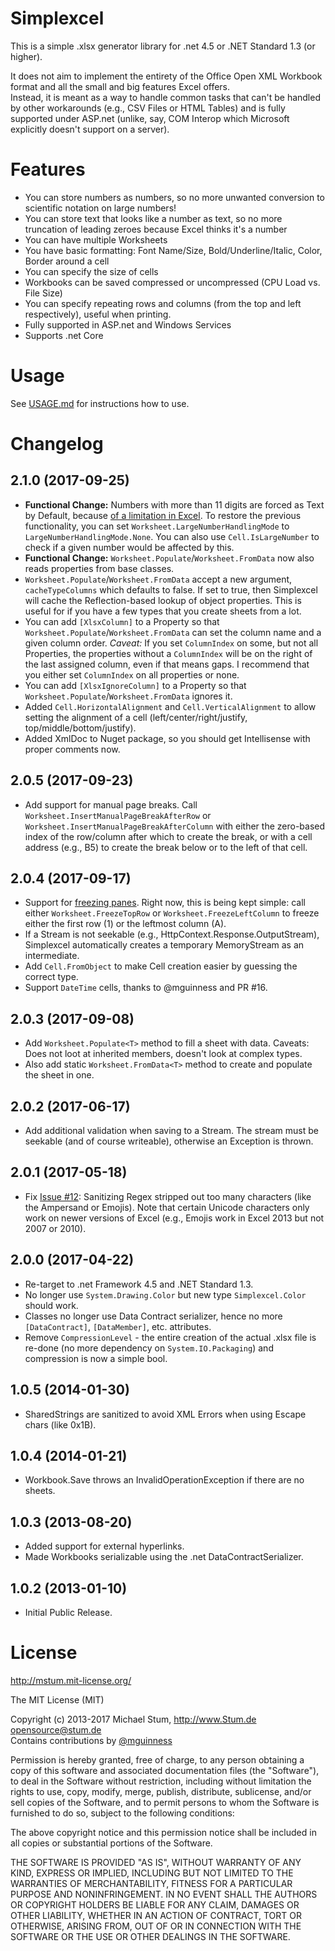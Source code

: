 # Simplexcel
This is a simple .xlsx generator library for .net 4.5 or .NET Standard 1.3 (or higher).  
  
It does not aim to implement the entirety of the Office Open XML Workbook format and all the small and big features Excel offers.  
Instead, it is meant as a way to handle common tasks that can't be handled by other workarounds (e.g., CSV Files or HTML Tables) and is fully supported under ASP.net (unlike, say, COM Interop which Microsoft explicitly doesn't support on a server).

# Features
* You can store numbers as numbers, so no more unwanted conversion to scientific notation on large numbers!
* You can store text that looks like a number as text, so no more truncation of leading zeroes because Excel thinks it's a number
* You can have multiple Worksheets
* You have basic formatting: Font Name/Size, Bold/Underline/Italic, Color, Border around a cell
* You can specify the size of cells
* Workbooks can be saved compressed or uncompressed (CPU Load vs. File Size)
* You can specify repeating rows and columns (from the top and left respectively), useful when printing.
* Fully supported in ASP.net and Windows Services
* Supports .net Core

# Usage
See [USAGE.md](https://github.com/mstum/Simplexcel/blob/master/README.md) for instructions how to use.

# Changelog
## 2.1.0 (2017-09-25)
* **Functional Change:** Numbers with more than 11 digits are forced as Text by Default, because [of a limitation in Excel](https://support.microsoft.com/en-us/help/2643223/long-numbers-are-displayed-incorrectly-in-excel). To restore the previous functionality, you can set `Worksheet.LargeNumberHandlingMode` to `LargeNumberHandlingMode.None`. You can also use `Cell.IsLargeNumber` to check if a given number would be affected by this.
* **Functional Change:** `Worksheet.Populate`/`Worksheet.FromData` now also reads properties from base classes.
* `Worksheet.Populate`/`Worksheet.FromData` accept a new argument, `cacheTypeColumns` which defaults to false. If set to true, then Simplexcel will cache the Reflection-based lookup of object properties. This is useful for if you have a few types that you create sheets from a lot.
* You can add `[XlsxColumn]` to a Property so that `Worksheet.Populate`/`Worksheet.FromData` can set the column name and a given column order. *Caveat:* If you set `ColumnIndex` on some, but not all Properties, the properties without a `ColumnIndex` will be on the right of the last assigned column, even if that means gaps. I recommend that you either set `ColumnIndex` on all properties or none.
* You can add `[XlsxIgnoreColumn]` to a Property so that `Worksheet.Populate`/`Worksheet.FromData` ignores it.
* Added `Cell.HorizontalAlignment` and `Cell.VerticalAlignment` to allow setting the alignment of a cell (left/center/right/justify, top/middle/bottom/justify).
* Added XmlDoc to Nuget package, so you should get Intellisense with proper comments now.

## 2.0.5 (2017-09-23)
* Add support for manual page breaks. Call `Worksheet.InsertManualPageBreakAfterRow` or `Worksheet.InsertManualPageBreakAfterColumn` with either the zero-based index of the row/column after which to create the break, or with a cell address (e.g., B5) to create the break below or to the left of that cell.

## 2.0.4 (2017-09-17)
* Support for [freezing panes](https://support.office.com/en-us/article/Freeze-panes-to-lock-rows-and-columns-dab2ffc9-020d-4026-8121-67dd25f2508f). Right now, this is being kept simple: call either `Worksheet.FreezeTopRow` or `Worksheet.FreezeLeftColumn` to freeze either the first row (1) or the leftmost column (A).
* If a Stream is not seekable (e.g., HttpContext.Response.OutputStream), Simplexcel automatically creates a temporary MemoryStream as an intermediate.
* Add `Cell.FromObject` to make Cell creation easier by guessing the correct type.
* Support `DateTime` cells, thanks to @mguinness and PR #16.

## 2.0.3 (2017-09-08)
* Add `Worksheet.Populate<T>` method to fill a sheet with data. Caveats: Does not loot at inherited members, doesn't look at complex types.
* Also add static `Worksheet.FromData<T>` method to create and populate the sheet in one.

## 2.0.2 (2017-06-17)
* Add additional validation when saving to a Stream. The stream must be seekable (and of course writeable), otherwise an Exception is thrown.

## 2.0.1 (2017-05-18)
* Fix [Issue #12](https://github.com/mstum/Simplexcel/issues/12): Sanitizing Regex stripped out too many characters (like the Ampersand or Emojis). Note that certain Unicode characters only work on newer versions of Excel (e.g., Emojis work in Excel 2013 but not 2007 or 2010).

## 2.0.0 (2017-04-22)
* Re-target to .net Framework 4.5 and .NET Standard 1.3.
* No longer use `System.Drawing.Color` but new type `Simplexcel.Color` should work.
* Classes no longer use Data Contract serializer, hence no more `[DataContract]`, `[DataMember]`, etc. attributes.
* Remove `CompressionLevel` - the entire creation of the actual .xlsx file is re-done (no more dependency on `System.IO.Packaging`) and compression is now a simple bool.

## 1.0.5 (2014-01-30)
* SharedStrings are sanitized to avoid XML Errors when using Escape chars (like 0x1B).

## 1.0.4 (2014-01-21)
* Workbook.Save throws an InvalidOperationException if there are no sheets.

## 1.0.3 (2013-08-20)
* Added support for external hyperlinks.
* Made Workbooks serializable using the .net DataContractSerializer.

## 1.0.2 (2013-01-10)
* Initial Public Release.

# License
http://mstum.mit-license.org/

The MIT License (MIT)
 
Copyright (c) 2013-2017 Michael Stum, http://www.Stum.de <opensource@stum.de>  
Contains contributions by [@mguinness](https://github.com/mguinness)

Permission is hereby granted, free of charge, to any person obtaining a copy of this software and associated documentation files (the "Software"), to deal in the Software without restriction, including without limitation the rights to use, copy, modify, merge, publish, distribute, sublicense, and/or sell copies of the Software, and to permit persons to whom the Software is furnished to do so, subject to the following conditions:

The above copyright notice and this permission notice shall be included in all copies or substantial portions of the Software.

THE SOFTWARE IS PROVIDED "AS IS", WITHOUT WARRANTY OF ANY KIND, EXPRESS OR IMPLIED, INCLUDING BUT NOT LIMITED TO THE WARRANTIES OF MERCHANTABILITY, FITNESS FOR A PARTICULAR PURPOSE AND NONINFRINGEMENT. IN NO EVENT SHALL THE AUTHORS OR COPYRIGHT HOLDERS BE LIABLE FOR ANY CLAIM, DAMAGES OR OTHER LIABILITY, WHETHER IN AN ACTION OF CONTRACT, TORT OR OTHERWISE, ARISING FROM, OUT OF OR IN CONNECTION WITH THE SOFTWARE OR THE USE OR OTHER DEALINGS IN THE SOFTWARE.